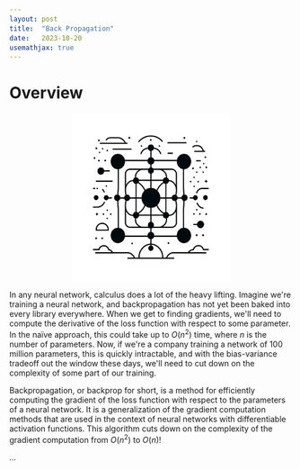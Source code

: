```yaml
---
layout: post
title:  "Back Propagation"
date:   2023-10-20
usemathjax: true
---
```

<style>
table {
  border-collapse: collapse;
  width: 10%;

}

th, td {
  padding: 1px;
  text-align: center;
}
</style>

# Overview

<img src="/assets/posts/backprop.png"
     alt="Minimalistic vector art of edit distance problem"
     style="float: center; width: 280px; height: 300px; display: block;
  margin-left: auto;
  margin-right: auto;" />

In any neural network, calculus does a lot of the heavy lifting. Imagine we're training a neural network, and backpropagation has not yet been baked into every library everywhere. When we get to finding gradients, we'll need to compute the derivative of the loss function with respect to some parameter. In the naïve approach, this could take up to $O(n^2)$ time, where $n$ is the number of parameters. Now, if we're a company training a network of 100 million parameters, this is quickly intractable, and with the bias-variance tradeoff out the window these days, we'll need to cut down on the complexity of some part of our training. 

Backpropagation, or backprop for short, is a method for efficiently computing the gradient of the loss function with respect to the parameters of a neural network. It is a generalization of the gradient computation methods that are used in the context of neural networks with differentiable activation functions. This algorithm cuts down on the complexity of the gradient computation from $O(n^2)$ to $O(n)$! 



*...*